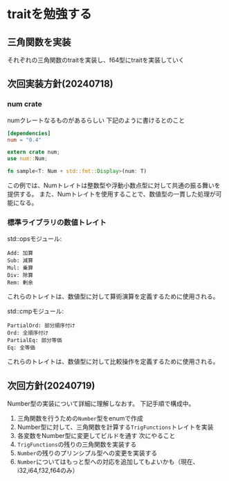 # traitを勉強する

## 三角関数を実装
それぞれの三角関数のtraitを実装し、f64型にtraitを実装していく

## 次回実装方針(20240718)
### num crate
numクレートなるものがあるらしい
下記のように書けるとのこと
```toml
[dependencies]
num = "0.4"
```

```rust
extern crate num;
use num::Num;

fn sample<T: Num + std::fmt::Display>(num: T)
```

この例では、Numトレイトは整数型や浮動小数点型に対して共通の振る舞いを提供する。
また、Numトレイトを使用することで、数値型の一貫した処理が可能になる。


### 標準ライブラリの数値トレイト
std::opsモジュール:
```
Add: 加算
Sub: 減算
Mul: 乗算
Div: 除算
Rem: 剰余
```
これらのトレイトは、数値型に対して算術演算を定義するために使用される。

std::cmpモジュール:
```
PartialOrd: 部分順序付け
Ord: 全順序付け
PartialEq: 部分等価
Eq: 全等価
```
これらのトレイトは、数値型に対して比較操作を定義するために使用される。

## 次回方針(20240719)
Number型の実装について詳細に理解しなおす。
下記手順で構成中。
1. 三角関数を行うための`Number`型をenumで作成
2. Number型に対して、三角関数を計算する`TrigFunctions`トレイトを実装
3. 各変数をNumber型に変更してビルドを通す
次にやること
1. `TrigFunctions`の残りの三角関数を実装する
2. `Number`の残りのプリンシプル型への変更を実装する
3. `Number`についてはもっと型への対応を追加してもよいかも（現在、i32,i64,f32,f64のみ）
